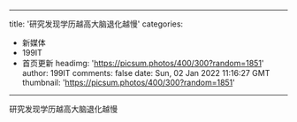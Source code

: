 
---
title: '研究发现学历越高大脑退化越慢'
categories: 
 - 新媒体
 - 199IT
 - 首页更新
headimg: 'https://picsum.photos/400/300?random=1851'
author: 199IT
comments: false
date: Sun, 02 Jan 2022 11:16:27 GMT
thumbnail: 'https://picsum.photos/400/300?random=1851'
---

<div>   
研究发现学历越高大脑退化越慢  
</div>
            